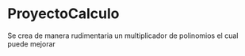# ProyectoCalculo
Se crea de manera rudimentaria un multiplicador de polinomios el cual puede mejorar
